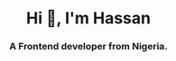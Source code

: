 <h1 align="center">Hi 👋, I'm Hassan</h1>
<h3 align="center">A Frontend developer from Nigeria.</h3>


